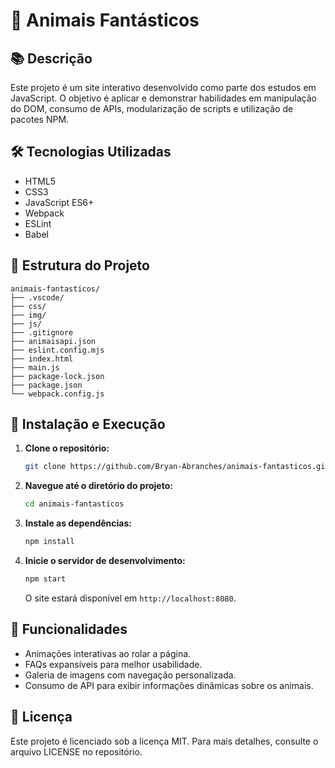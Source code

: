 # 🦅 Animais Fantásticos

## 📚 Descrição

Este projeto é um site interativo desenvolvido como parte dos estudos em JavaScript. O objetivo é aplicar e demonstrar habilidades em manipulação do DOM, consumo de APIs, modularização de scripts e utilização de pacotes NPM.

## 🛠️ Tecnologias Utilizadas

- HTML5
- CSS3
- JavaScript ES6+
- Webpack
- ESLint
- Babel

## 💁️ Estrutura do Projeto

```
animais-fantasticos/
├── .vscode/
├── css/
├── img/
├── js/
├── .gitignore
├── animaisapi.json
├── eslint.config.mjs
├── index.html
├── main.js
├── package-lock.json
├── package.json
└── webpack.config.js
```

## 🚀 Instalação e Execução

1. **Clone o repositório:**

   ```bash
   git clone https://github.com/Bryan-Abranches/animais-fantasticos.git
   ```

2. **Navegue até o diretório do projeto:**

   ```bash
   cd animais-fantasticos
   ```

3. **Instale as dependências:**

   ```bash
   npm install
   ```

4. **Inicie o servidor de desenvolvimento:**

   ```bash
   npm start
   ```

   O site estará disponível em `http://localhost:8080`.

## 🌟 Funcionalidades

- Animações interativas ao rolar a página.
- FAQs expansíveis para melhor usabilidade.
- Galeria de imagens com navegação personalizada.
- Consumo de API para exibir informações dinâmicas sobre os animais.

## 📝 Licença

Este projeto é licenciado sob a licença MIT. Para mais detalhes, consulte o arquivo LICENSE no repositório.
